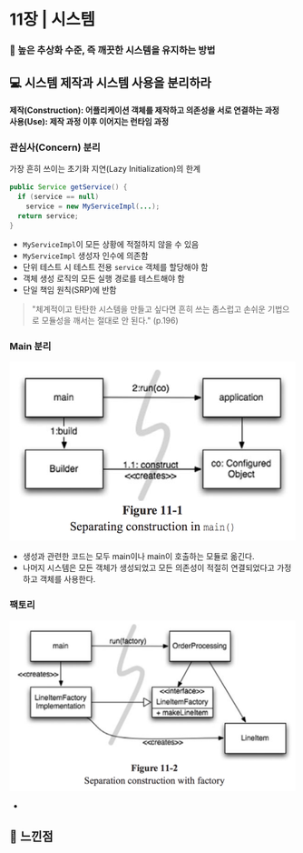 # 11장 | 시스템

### 🚩 높은 추상화 수준, 즉 깨끗한 시스템을 유지하는 방법

## 💻 시스템 제작과 시스템 사용을 분리하라

__제작(Construction): 어플리케이션 객체를 제작하고 의존성을 서로 연결하는 과정__<br>
__사용(Use): 제작 과정 이후 이어지는 런타임 과정__

### 관심사(Concern) 분리

가장 흔히 쓰이는 초기화 지연(Lazy Initialization)의 한계
```java
public Service getService() {
  if (service == null)
    service = new MyServiceImpl(...);
  return service;
}
```

- `MyServiceImpl`이 모든 상황에 적절하지 않을 수 있음
- `MyServiceImpl` 생성자 인수에 의존함
- 단위 테스트 시 테스트 전용 `service` 객체를 할당해야 함
- 객체 생성 로직의 모든 실행 경로를 테스트해야 함
- 단일 책임 원칙(SRP)에 반함

> "체계적이고 탄탄한 시스템을 만들고 싶다면 흔히 쓰는 좀스럽고 손쉬운 기법으로 모듈성을 깨서는 절대로 안 된다." (p.196)

### Main 분리

![ch-11-01.png](https://github.com/jiwoo-kimm/clean-code/blob/master/ch-11/ch-11-01.png)

- 생성과 관련한 코드는 모두 main이나 main이 호출하는 모듈로 옮긴다.
- 나머지 시스템은 모든 객체가 생성되었고 모든 의존성이 적절히 연결되었다고 가정하고 객체를 사용한다.

### 팩토리

![ch-11-02.png](https://github.com/jiwoo-kimm/clean-code/blob/master/ch-11/ch-11-02.png)

- 

## 📝 느낀점
